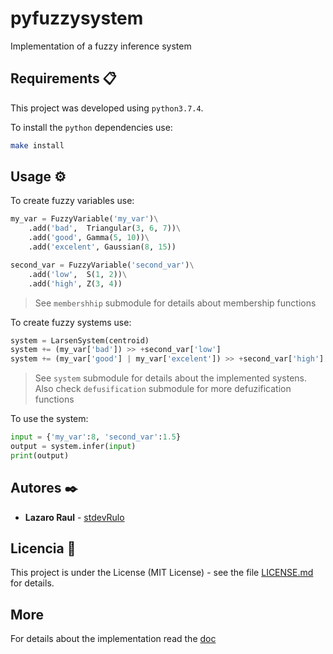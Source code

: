 # pyfuzzysystem
Implementation of a fuzzy inference system

## Requirements 📋
This project was developed using `python3.7.4`.

To install the `python` dependencies use:
```bash
make install
```

## Usage ⚙️
To create fuzzy variables use:
```python
my_var = FuzzyVariable('my_var')\
    .add('bad',  Triangular(3, 6, 7))\
    .add('good', Gamma(5, 10))\
    .add('excelent', Gaussian(8, 15))

second_var = FuzzyVariable('second_var')\
    .add('low',  S(1, 2))\
    .add('high', Z(3, 4))
```
> See `membershhip` submodule for details about membership functions

To create fuzzy systems use:
```python
system = LarsenSystem(centroid)
system += (my_var['bad']) >> +second_var['low']
system += (my_var['good'] | my_var['excelent']) >> +second_var['high']
```
> See `system` submodule for details about the implemented systens.
> Also check `defusification` submodule for more defuzification functions
 
To use the system:
```python
input = {'my_var':8, 'second_var':1.5}
output = system.infer(input)
print(output)
```

## Autores ✒️

- **Lazaro Raul** - [stdevRulo](https://github.com/stdevRulo)

## Licencia 📄

This project is under the License (MIT License) - see the file [LICENSE.md](LICENSE.md) for details.

## More

For details about the implementation read the [doc](doc/Informe.pdf)